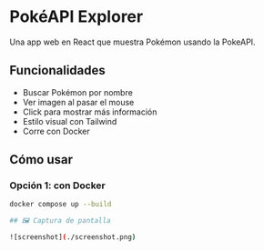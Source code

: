# PokéAPI Explorer

Una app web en React que muestra Pokémon usando la PokeAPI.

## Funcionalidades

- Buscar Pokémon por nombre
- Ver imagen al pasar el mouse
- Click para mostrar más información
- Estilo visual con Tailwind
- Corre con Docker

## Cómo usar

### Opción 1: con Docker

```bash
docker compose up --build

## 🖼️ Captura de pantalla

![screenshot](./screenshot.png)
